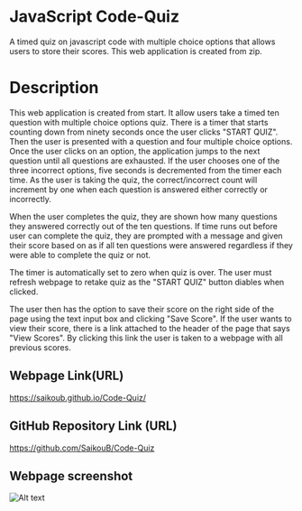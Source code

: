 # JavaScript Code-Quiz

A timed quiz on javascript code with multiple choice options that allows users to store their scores. This web application is created from zip.

# Description

This web application is created from start. It allow users take a timed ten question with multiple choice options quiz. There is a timer that starts counting down from ninety seconds once the user clicks "START QUIZ". Then the user is presented with a question and four multiple choice options. Once the user clicks on an option, the application jumps to the next question until all questions are exhausted. If the user chooses one of the three incorrect options, five seconds is decremented from the timer each time. As the user is taking the quiz, the correct/incorrect count will increment by one when each question is answered either correctly or incorrectly.

When the user completes the quiz, they are shown how many questions they answered correctly out of the ten questions. If time runs out before user can complete the quiz, they are prompted with a message and given their score based on as if all ten questions were answered regardless if they were able to complete the quiz or not.

The timer is automatically set to zero when quiz is over. The user must refresh webpage to retake quiz as the "START QUIZ" button diables when clicked.

The user then has the option to save their score on the right side of the page using the text input box and clicking "Save Score". If the user wants to view their score, there is a link attached to the header of the page that says "View Scores". By clicking this link the user is taken to a webpage with all previous scores.

## Webpage Link(URL)

https://saikoub.github.io/Code-Quiz/

## GitHub Repository Link (URL)

https://github.com/SaikouB/Code-Quiz

## Webpage screenshot

![Alt text](<Screen Shot 2023-06-28 at 3.17.39 PM.png>)

